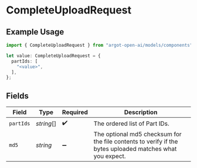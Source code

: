 # CompleteUploadRequest

## Example Usage

```typescript
import { CompleteUploadRequest } from "argot-open-ai/models/components";

let value: CompleteUploadRequest = {
  partIds: [
    "<value>",
  ],
};
```

## Fields

| Field                                                                                                     | Type                                                                                                      | Required                                                                                                  | Description                                                                                               |
| --------------------------------------------------------------------------------------------------------- | --------------------------------------------------------------------------------------------------------- | --------------------------------------------------------------------------------------------------------- | --------------------------------------------------------------------------------------------------------- |
| `partIds`                                                                                                 | *string*[]                                                                                                | :heavy_check_mark:                                                                                        | The ordered list of Part IDs.<br/>                                                                        |
| `md5`                                                                                                     | *string*                                                                                                  | :heavy_minus_sign:                                                                                        | The optional md5 checksum for the file contents to verify if the bytes uploaded matches what you expect.<br/> |